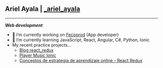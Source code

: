 ## Ariel Ayala | [_ariel_ayala](https://twitter.com/_ariel_ayala)
---
***Web development***

- 🔭 I’m currently working on [Fecoprod](http://www.fecoprod.com.py/portal/es-py) (App developer)
- 🌱 I’m currently learning JavaScript, React, Angular, C#, Python, Ionic
- My recent practice projects...
  * [Blog react_redux](https://github.com/ArielAyala/blog_platzi_react_redux) 
  * [Player Music Ionic](https://github.com/ArielAyala/player-music-ionic) 
  * [Conceptos de estrategia de aprendizaje online - React Redux](https://github.com/ArielAyala/conceptos-curso-de-estrategias-aprendizaje-platzi-en-react) 
  
